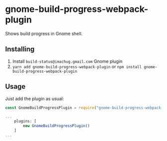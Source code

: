 # gnome-build-progress-webpack-plugin

Shows build progress in Gnome shell.


## Installing

1. Install `build-status@imachug.gmail.com` Gnome plugin
2. `yarn add gnome-build-progress-webpack-plugin` or `npm install gnome-build-progress-webpack-plugin`


## Usage

Just add the plugin as usual:

```javascript
const GnomeBuildProgressPlugin = require("gnome-build-progress-webpack-plugin");

...
	plugins: [
		new GnomeBuildProgressPlugin()
	]
...
```
